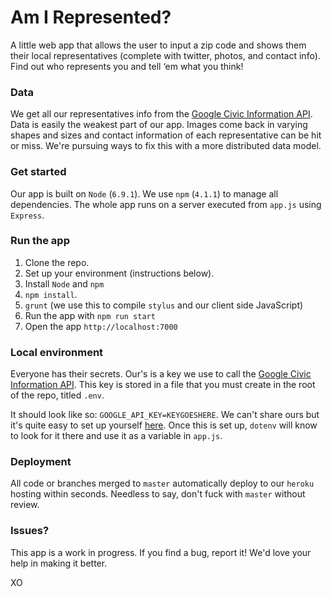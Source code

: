 # Am I Represented?

A little web app that allows the user to input a zip code and shows them their local representatives (complete with twitter, photos, and contact info). Find out who represents you and tell ‘em what you think!

### Data

We get all our representatives info from the [Google Civic Information API](https://developers.google.com/civic-information/). Data is easily the weakest part of our app. Images come back in varying shapes and sizes and contact information of each representative can be hit or miss. We're pursuing ways to fix this with a more distributed data model.

### Get started

Our app is built on `Node` (`6.9.1`). We use `npm` (`4.1.1`) to manage all dependencies. The whole app runs on a server executed from `app.js` using `Express`.

### Run the app

1. Clone the repo.
2. Set up your environment (instructions below).
3. Install `Node` and `npm`
4. `npm install`.
5. `grunt` (we use this to compile `stylus` and our client side JavaScript)
6. Run the app with `npm run start`
7. Open the app `http://localhost:7000`

### Local environment

Everyone has their secrets. Our's is a key we use to call the [Google Civic Information API](https://developers.google.com/civic-information/). This key is stored in a file that you must create in the root of the repo, titled `.env`.

It should look like so: `GOOGLE_API_KEY=KEYGOESHERE`. We can't share ours but it's quite easy to set up yourself [here](https://developers.google.com/civic-information/docs/using_api). Once this is set up, `dotenv` will know to look for it there and use it as a variable in `app.js`.

### Deployment

All code or branches merged to `master` automatically deploy to our `heroku` hosting within seconds. Needless to say, don't fuck with `master` without review.

### Issues?

This app is a work in progress. If you find a bug, report it! We'd love your help in making it better.

XO
